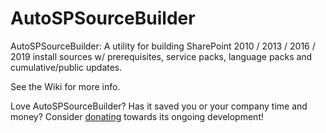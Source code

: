 # AutoSPSourceBuilder
AutoSPSourceBuilder: A utility for building SharePoint 2010 / 2013 / 2016 / 2019 install sources w/ prerequisites, service packs, language packs and cumulative/public updates.

See the Wiki for more info.

Love AutoSPSourceBuilder? Has it saved you or your company time and money? Consider [donating](https://paypal.me/brianlala?locale.x=en_US) towards its ongoing development!
